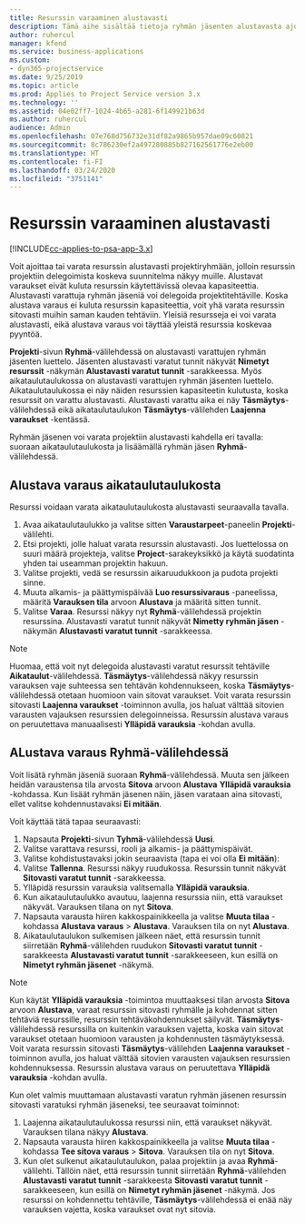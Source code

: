 ```yaml
---
title: Resurssin varaaminen alustavasti
description: Tämä aihe sisältää tietoja ryhmän jäsenten alustavasta ajoittamisesta tai varaamisesta.
author: ruhercul
manager: kfend
ms.service: business-applications
ms.custom:
- dyn365-projectservice
ms.date: 9/25/2019
ms.topic: article
ms.prod: Applies to Project Service version 3.x
ms.technology: ''
ms.assetid: 04e02ff7-1024-4b65-a281-6f149921b63d
ms.author: ruhercul
audience: Admin
ms.openlocfilehash: 07e768d756732e31df82a9865b957dae09c60821
ms.sourcegitcommit: 8c786230ef2a497280885b827162561776e2eb00
ms.translationtype: HT
ms.contentlocale: fi-FI
ms.lasthandoff: 03/24/2020
ms.locfileid: "3751141"
---
```

# <a name="soft-book-a-resource"></a>Resurssin varaaminen alustavasti

[!INCLUDE[cc-applies-to-psa-app-3.x](../includes/cc-applies-to-psa-app-3x.md)]

Voit ajoittaa tai varata resurssin alustavasti projektiryhmään, jolloin resurssin projektiin delegoimista koskeva suunnitelma näkyy muille. Alustavat varaukset eivät kuluta resurssin käytettävissä olevaa kapasiteettia. Alustavasti varattuja ryhmän jäseniä voi delegoida projektitehtäville. Koska alustava varaus ei kuluta resurssin kapasiteettia, voit yhä varata resurssin sitovasti muihin saman kauden tehtäviin. Yleisiä resursseja ei voi varata alustavasti, eikä alustava varaus voi täyttää yleistä resurssia koskevaa pyyntöä.

**Projekti**-sivun **Ryhmä**-välilehdessä on alustavasti varattujen ryhmän jäsenten luettelo. Jäsenten alustavasti varatut tunnit näkyvät **Nimetyt resurssit** -näkymän **Alustavasti varatut tunnit** -sarakkeessa. Myös aikataulutaulukossa on alustavasti varattujen ryhmän jäsenten luettelo. Aikataulutaulukossa ei näy näiden resurssien kapasiteetin kulutusta, koska resurssit on varattu alustavasti. Alustavasti varattu aika ei näy **Täsmäytys**-välilehdessä eikä aikataulutaulukon **Täsmäytys**-välilehden **Laajenna varaukset** -kentässä. 

Ryhmän jäsenen voi varata projektiin alustavasti kahdella eri tavalla: suoraan aikataulutaulukosta ja lisäämällä ryhmän jäsen **Ryhmä**-välilehdessä. 

## <a name="soft-book-from-the-schedule-board"></a>Alustava varaus aikataulutaulukosta
Resurssi voidaan varata aikataulutaulukosta alustavasti seuraavalla tavalla. 

1. Avaa aikataulutaulukko ja valitse sitten **Varaustarpeet**-paneelin **Projekti**-välilehti.
2. Etsi projekti, jolle haluat varata resurssin alustavasti. Jos luettelossa on suuri määrä projekteja, valitse **Project**-sarakeyksikkö ja käytä suodatinta yhden tai useamman projektin hakuun.
3. Valitse projekti, vedä se resurssin aikaruudukkoon ja pudota projekti sinne.
5. Muuta alkamis- ja päättymispäivää **Luo resurssivaraus** -paneelissa, määritä **Varauksen tila** arvoon **Alustava** ja määritä sitten tunnit. 
6. Valitse **Varaa**. Resurssi näkyy nyt **Ryhmä**-välilehdessä projektin resurssina. Alustavasti varatut tunnit näkyvät **Nimetty ryhmän jäsen** -näkymän **Alustavasti varatut tunnit** -sarakkeessa.

> [!NOTE]
> Huomaa, että voit nyt delegoida alustavasti varatut resurssit tehtäville **Aikataulut**-välilehdessä. **Täsmäytys**-välilehdessä näkyy resurssin varauksen vaje suhteessa sen tehtävän kohdennukseen, koska **Täsmäytys**-välilehdessä otetaan huomioon vain sitovat varaukset. Voit varata resurssin sitovasti **Laajenna varaukset** -toiminnon avulla, jos haluat välttää sitovien varausten vajauksen resurssien delegoinneissa. Resurssin alustava varaus on peruutettava manuaalisesti **Ylläpidä varauksia** -kohdan avulla.

## <a name="soft-book-on-the-team-tab"></a>ALustava varaus Ryhmä-välilehdessä

Voit lisätä ryhmän jäseniä suoraan **Ryhmä**-välilehdessä. Muuta sen jälkeen heidän varaustensa tila arvosta **Sitova** arvoon **Alustava** **Ylläpidä varauksia** -kohdassa. Kun lisäät ryhmän jäsenen näin, jäsen varataan aina sitovasti, ellet valitse kohdennustavaksi **Ei mitään**.

Voit käyttää tätä tapaa seuraavasti:

1. Napsauta **Projekti**-sivun **Tyhmä**-välilehdessä **Uusi**.
2. Valitse varattava resurssi, rooli ja alkamis- ja päättymispäivät.
3. Valitse kohdistustavaksi jokin seuraavista (tapa ei voi olla **Ei mitään**):
4. Valitse **Tallenna**. Resurssi näkyy ruudukossa. Resurssin tunnit näkyvät **Sitovasti varatut tunnit** -sarakkeessa.
5. Ylläpidä resurssin varauksia valitsemalla **Ylläpidä varauksia**.
6. Kun aikataulutaulukko avautuu, laajenna resurssia niin, että varaukset näkyvät. Varauksen tilana on nyt **Sitova**.
7. Napsauta varausta hiiren kakkospainikkeella ja valitse **Muuta tilaa** -kohdassa **Alustava varaus** \> **Alustava**. Varauksen tila on nyt **Alustava**.
8. Aikataulutaulukon sulkemisen jälkeen näet, että resurssin tunnit siirretään **Ryhmä**-välilehden ruudukon **Sitovasti varatut tunnit** -sarakkeesta **Alustavasti varatut tunnit** -sarakkeeseen, kun esillä on **Nimetyt ryhmän jäsenet** -näkymä.

> [!NOTE]
> Kun käytät **Ylläpidä varauksia** -toimintoa muuttaaksesi tilan arvosta **Sitova** arvoon **Alustava**, varaat resurssin sitovasti ryhmälle ja kohdennat sitten tehtäviä resurssille, resurssin tehtäväkohdennukset säilyvät. **Täsmäytys**-välilehdessä resurssilla on kuitenkin varauksen vajetta, koska vain sitovat varaukset otetaan huomioon varausten ja kohdennusten täsmäytyksessä. Voit varata resurssin sitovasti **Täsmäytys**-välilehden **Laajenna varaukset** -toiminnon avulla, jos haluat välttää sitovien varausten vajauksen resurssien kohdennuksessa. Resurssin alustava varaus on peruutettava **Ylläpidä varauksia** -kohdan avulla.

Kun olet valmis muuttamaan alustavasti varatun ryhmän jäsenen resurssin sitovasti varatuksi ryhmän jäseneksi, tee seuraavat toiminnot:

1. Laajenna aikataulutaulukossa resurssi niin, että varaukset näkyvät. Varauksen tilana näkyy **Alustava**.
2. Napsauta varausta hiiren kakkospainikkeella ja valitse **Muuta tilaa** -kohdassa **Tee sitova varaus** \> **Sitova**. Varauksen tila on nyt **Sitova**.
3. Kun olet sulkenut aikataulutaulukon, palaa projektiin ja avaa **Ryhmä**-välilehti. Tällöin näet, että resurssin tunnit siirretään **Ryhmä**-välilehden **Alustavasti varatut tunnit** -sarakkeesta **Sitovasti varatut tunnit** -sarakkeeseen, kun esillä on **Nimetyt ryhmän jäsenet** -näkymä. Jos resurssi on kohdennettu tehtäville, **Täsmäytys**-välilehdessä ei enää näy varauksen vajetta, koska varaukset ovat nyt sitovia.

